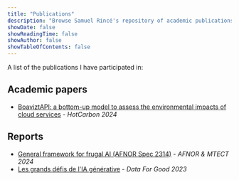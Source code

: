 ```yaml
---
title: "Publications"
description: "Browse Samuel Rincé's repository of academic publications and professional reports. Access a wealth of knowledge in green AI and sustainable IT that drives innovative solutions and understanding"
showDate: false
showReadingTime: false
showAuthor: false
showTableOfContents: false
---
```


A list of the publications I have participated in:


## Academic papers

* [BoaviztAPI: a bottom-up model to assess the environmental impacts of cloud services](https://hal.science/hal-04621947/) - *HotCarbon 2024*


## Reports

* [General framework for frugal AI (AFNOR Spec 2314)](https://www.boutique.afnor.org/en-gb/standard/afnor-spec-2314//fa208976/421140) - *AFNOR & MTECT 2024* 
* [Les grands défis de l'IA générative](https://dataforgood.fr/iagenerative/) - *Data For Good 2023*
